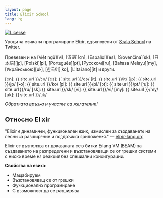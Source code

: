 ```yaml
---
layout: page
title: Elixir School
lang: bg
---
```


[![License](http://img.shields.io/badge/license-MIT-brightgreen.svg)](http://opensource.org/licenses/MIT)

Уроци за езика за програмиране Elixir, вдъхновени от [Scala School](http://twitter.github.io/scala_school/) на Twitter.

Преведен и на [Việt ngữ][vi], [汉语][cn], [Español][es], [Slovenčina][sk], [日本語][jp], [Polski][pl], [Português][pt], [Русском][ru], [Bahasa Melayu][my], [Українською][uk], [한국어][ko], [L'italiano][it] и други.

  [cn]: {{ site.url }}/cn/
  [es]: {{ site.url }}/es/
  [it]: {{ site.url }}/it/
  [jp]: {{ site.url }}/jp/
  [ko]: {{ site.url }}/ko/
  [pl]: {{ site.url }}/pl/
  [pt]: {{ site.url }}/pt/
  [ru]: {{ site.url }}/ru/
  [sk]: {{ site.url }}/sk/
  [vi]: {{ site.url }}/vi/
  [my]: {{ site.url }}/my/
  [uk]: {{ site.url }}/uk/

_Обратната връзка и участие са желателни!_

## Относно Elixir

"Elixir е динамичен, функционален език, измислен за създаването на лесни за разширение и поддръжка приложения." — [elixir-lang.org](http://elixir-lang.org/)

Elixir се възползва от доказалата се в битки Erlang VM (BEAM) за създаването на разпределени и възстановяващи се от грешки системи с ниско време на реакция без специални конфигурации.

__Свойства на езика__:

+ Мащабируем
+ Възстановяващ се от грешки
+ Функционално програмиране
+ С възможност да се разширява
